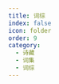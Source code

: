 ```yaml
---
title: 词综
index: false
icon: folder
order: 9
category:
  - 诗藏
  - 词集
  - 词综
---
```


<AutoCatalog  />
